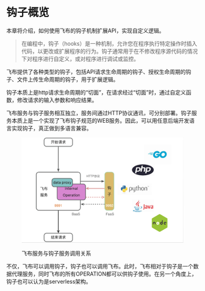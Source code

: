 # 钩子概览

本章将介绍，如何使用飞布的钩子机制扩展API，实现自定义逻辑。

> 在编程中，钩子（hooks）是一种机制，允许您在程序执行特定操作时插入代码，以更改或扩展程序的行为。钩子通常用于在不修改程序源代码的情况下对程序进行自定义，或对程序进行调试或监控。

飞布提供了各种类型的钩子，包括API请求生命周期的钩子、授权生命周期的钩子、文件上传生命周期的钩子，用于扩展逻辑。

钩子本质上是http请求生命周期的“切面”​，在请求经过“切面”时，通过自定义函数，修改请求的输入参数和响应结果。

飞布服务与钩子服务相互独立，服务间通过HTTP协议通讯，可分别部署。钩子服务本质上是一个实现了飞布钩子规范的WEB服务。因此，可以用任意后端开发语言实现钩子，真正做到多语言兼容。

<figure><img src="../.gitbook/assets/image (2) (1) (1) (1).png" alt=""><figcaption><p>飞布服务与钩子服务调用关系</p></figcaption></figure>

不仅，飞布可以调用钩子，钩子也可以调用飞布。此时，飞布相对于钩子是一个数据代理服务，同时飞布的所有OPERATION都可以供钩子使用。在另一个角度上，钩子也可以认为是serverless架构。
